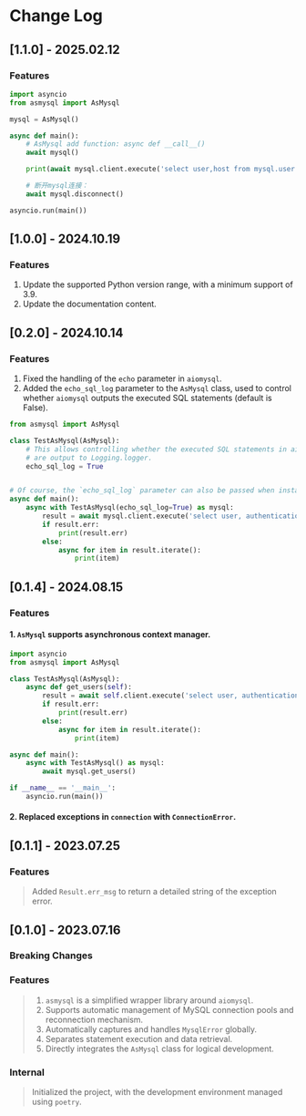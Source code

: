 # Change Log

## [1.1.0] - 2025.02.12

### Features

```python
import asyncio
from asmysql import AsMysql

mysql = AsMysql()

async def main():
    # AsMysql add function: async def __call__()
    await mysql()

    print(await mysql.client.execute('select user,host from mysql.user'))

    # 断开mysql连接：
    await mysql.disconnect()

asyncio.run(main())
```

## [1.0.0] - 2024.10.19

### Features

1. Update the supported Python version range, with a minimum support of 3.9.
2. Update the documentation content.

## [0.2.0] - 2024.10.14

### Features

1. Fixed the handling of the `echo` parameter in `aiomysql`.
2. Added the `echo_sql_log` parameter to the `AsMysql` class, used to control whether `aiomysql` outputs the executed SQL statements (default is False).

```python
from asmysql import AsMysql

class TestAsMysql(AsMysql):
    # This allows controlling whether the executed SQL statements in aiomysql
    # are output to Logging.logger.
    echo_sql_log = True


# Of course, the `echo_sql_log` parameter can also be passed when instantiating AsMysql.
async def main():
    async with TestAsMysql(echo_sql_log=True) as mysql:
        result = await mysql.client.execute('select user, authentication_string, host from mysql.user')
        if result.err:
            print(result.err)
        else:
            async for item in result.iterate():
                print(item)
```

## [0.1.4] - 2024.08.15

### Features

#### 1. `AsMysql` supports asynchronous context manager.

```python
import asyncio
from asmysql import AsMysql

class TestAsMysql(AsMysql):
    async def get_users(self):
        result = await self.client.execute('select user, authentication_string, host from mysql.user')
        if result.err:
            print(result.err)
        else:
            async for item in result.iterate():
                print(item)

async def main():
    async with TestAsMysql() as mysql:
        await mysql.get_users()

if __name__ == '__main__':
    asyncio.run(main())
```

#### 2. Replaced exceptions in `connection` with `ConnectionError`.

## [0.1.1] - 2023.07.25

### Features

> Added `Result.err_msg` to return a detailed string of the exception error.

## [0.1.0] - 2023.07.16

### Breaking Changes

### Features

> 1. `asmysql` is a simplified wrapper library around `aiomysql`.
> 2. Supports automatic management of MySQL connection pools and reconnection mechanism.
> 3. Automatically captures and handles `MysqlError` globally.
> 4. Separates statement execution and data retrieval.
> 5. Directly integrates the `AsMysql` class for logical development.

### Internal

> Initialized the project, with the development environment managed using `poetry`.
